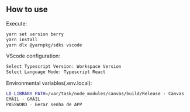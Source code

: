 ## How to use

Execute:

```bash
yarn set version berry
yarn install
yarn dlx @yarnpkg/sdks vscode
```

VScode configuration:

```bash
Select Typescript Version: Workspace Version
Select Language Mode: Typescript React
```

Environmental variables(.env.local):

```bash
LD_LIBRARY_PATH=/var/task/node_modules/canvas/build/Release - Canvas
EMAIL - GMAIL
PASSWORD - Gerar senha de APP
```
